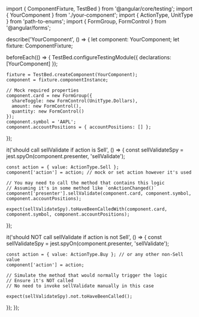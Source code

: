 import { ComponentFixture, TestBed } from '@angular/core/testing';
import { YourComponent } from './your-component';
import { ActionType, UnitType } from 'path-to-enums';
import { FormGroup, FormControl } from '@angular/forms';

describe('YourComponent', () => {
  let component: YourComponent;
  let fixture: ComponentFixture<YourComponent>;

  beforeEach(() => {
    TestBed.configureTestingModule({
      declarations: [YourComponent]
    });

    fixture = TestBed.createComponent(YourComponent);
    component = fixture.componentInstance;

    // Mock required properties
    component.card = new FormGroup({
      shareToggle: new FormControl(UnitType.Dollars),
      amount: new FormControl(),
      quantity: new FormControl()
    });
    component.symbol = 'AAPL';
    component.accountPositions = { accountPositions: [] };
  });

  it('should call sellValidate if action is Sell', () => {
    const sellValidateSpy = jest.spyOn(component.presenter, 'sellValidate');

    const action = { value: ActionType.Sell };
    component['action'] = action; // mock or set action however it's used

    // You may need to call the method that contains this logic
    // Assuming it's in some method like `onActionChanged()`
    component['presenter'].sellValidate(component.card, component.symbol, component.accountPositions);

    expect(sellValidateSpy).toHaveBeenCalledWith(component.card, component.symbol, component.accountPositions);
  });

  it('should NOT call sellValidate if action is not Sell', () => {
    const sellValidateSpy = jest.spyOn(component.presenter, 'sellValidate');

    const action = { value: ActionType.Buy }; // or any other non-Sell value
    component['action'] = action;

    // Simulate the method that would normally trigger the logic
    // Ensure it's NOT called
    // No need to invoke sellValidate manually in this case

    expect(sellValidateSpy).not.toHaveBeenCalled();
  });
});